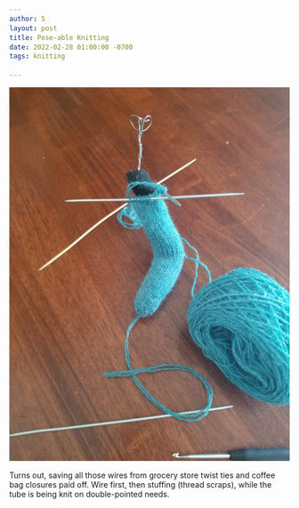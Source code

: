 ```yaml
---
author: S
layout: post
title: Pose-able Knitting
date: 2022-02-28 01:00:00 -0700
tags: knitting

---
```

![](/assets/20220224_101118.jpg)

Turns out, saving all those wires from grocery store twist ties and coffee bag closures paid off. Wire first, then stuffing (thread scraps), while the tube is being knit on double-pointed needs.
